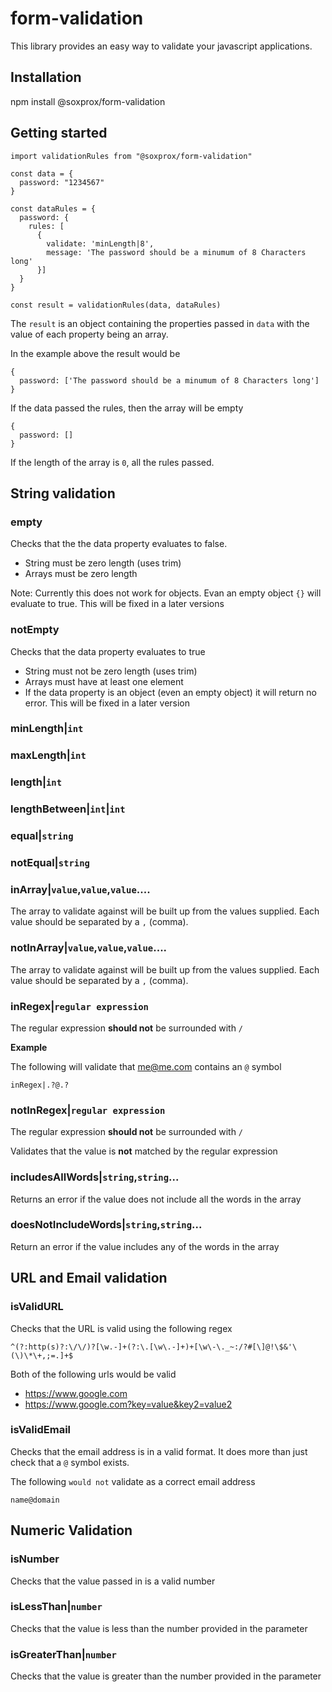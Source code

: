 # form-validation

This library provides an easy way to validate your javascript applications.


## Installation

npm install @soxprox/form-validation

## Getting started

```
import validationRules from "@soxprox/form-validation"

const data = {
  password: "1234567"
}

const dataRules = {
  password: {
    rules: [
      {
        validate: 'minLength|8',
        message: 'The password should be a minumum of 8 Characters long'
      }]
  }
}

const result = validationRules(data, dataRules)
```

The `result` is an object containing the properties passed in `data` with the value of each property being an array.

In the example above the result would be 

```
{
  password: ['The password should be a minumum of 8 Characters long']
}
```

If the data passed the rules, then the array will be empty

```
{
  password: []
}
```
If the length of the array is `0`, all the rules passed.

## String validation
### **empty**

Checks that the the data property evaluates to false.

- String must be zero length (uses trim)
- Arrays must be zero length

Note: Currently this does not work for objects. Evan an empty object `{}` will evaluate to true. This will be fixed in a later versions 

### **notEmpty**

Checks that the data property evaluates to true

- String must not be zero length (uses trim)
- Arrays must have at least one element
- If the data property is an object (even an empty object) it will return no error. This will be fixed in a later version 

### **minLength|`int`**

### **maxLength|`int`**

### **length|`int`**

### **lengthBetween|`int`|`int`**

### **equal|`string`**

### **notEqual|`string`**

### **inArray|`value`,`value`,`value`....**
The array to validate against will be built up from the values supplied. Each value should be separated by a `,` (comma).

### **notInArray|`value`,`value`,`value`....**
The array to validate against will be built up from the values supplied. Each value should be separated by a `,` (comma).

### **inRegex|`regular expression`**
The regular expression **should not** be surrounded with `/`

**Example**

The following will validate that me@me.com contains an `@` symbol

```
inRegex|.?@.?
```

### **notInRegex|`regular expression`**
The regular expression **should not** be surrounded with `/`

Validates that the value is **not** matched by the regular expression

### **includesAllWords|`string`,`string`...**
Returns an error if the value does not include all the words in the array

### **doesNotIncludeWords|`string`,`string`...**
Return an error if the value includes any of the words in the array

## URL and Email validation

### **isValidURL**
Checks that the URL is valid using the following regex

```
^(?:http(s)?:\/\/)?[\w.-]+(?:\.[\w\.-]+)+[\w\-\._~:/?#[\]@!\$&'\(\)\*\+,;=.]+$
```
Both of the following urls would be valid

* https://www.google.com
* https://www.google.com?key=value&key2=value2

### **isValidEmail**
Checks that the email address is in a valid format. It does more than just check that a `@` symbol exists.

The following `would not` validate as a correct email address

```
name@domain
```

## Numeric Validation

### **isNumber**
Checks that the value passed in is a valid number

### **isLessThan|`number`**
Checks that the value is less than the number provided in the parameter

### **isGreaterThan|`number`**
Checks that the value is greater than the number provided in the parameter